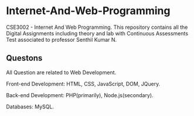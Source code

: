 # Internet-And-Web-Programming

CSE3002 - Internet And Web Programming. This repository contains all the Digital Assignments including theory and lab with Continuous Assessments Test associated to professor Senthil Kumar N. 

## Questons

All Question are related to Web Development.

Front-end Development: HTML, CSS, JavaScript, DOM, JQuery.

Back-end Development: PHP(primarily), Node.js(secondary).

Databases: MySQL.
